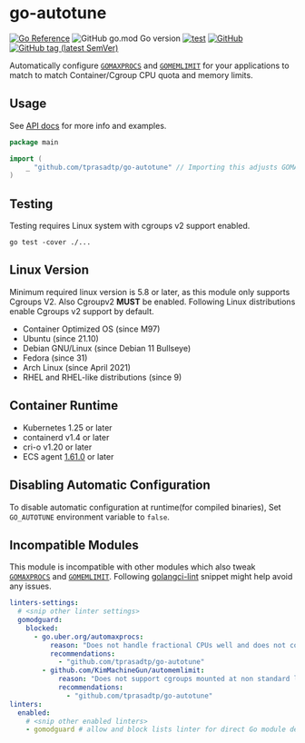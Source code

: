 # go-autotune

[![Go Reference](https://pkg.go.dev/badge/github.com/tprasadtp/go-autotune.svg)](https://pkg.go.dev/github.com/tprasadtp/go-autotune)
![GitHub go.mod Go version](https://img.shields.io/github/go-mod/go-version/tprasadtp/go-autotune?label=go&logo=go&logoColor=white)
[![test](https://github.com/tprasadtp/go-autotune/actions/workflows/test.yml/badge.svg)](https://github.com/tprasadtp/go-autotune/actions/workflows/test.yml)
[![GitHub](https://img.shields.io/github/license/tprasadtp/go-autotune)](https://github.com/tprasadtp/go-autotune/blob/master/LICENSE)
[![GitHub tag (latest SemVer)](https://img.shields.io/github/v/tag/tprasadtp/go-autotune?color=7f50a6&label=release&logo=semver&sort=semver)](https://github.com/tprasadtp/go-autotune/releases)

Automatically configure [`GOMAXPROCS`][GOMAXPROCS] and [`GOMEMLIMIT`][GOMEMLIMIT] for your
applications to match to match Container/Cgroup CPU quota and memory limits.

## Usage

See [API docs](https://pkg.go.dev/github.com/tprasadtp/go-autotune) for more info and examples.

```go
package main

import (
	_ "github.com/tprasadtp/go-autotune" // Importing this adjusts GOMAXPROCS and GOMEMLIMIT
)
```

## Testing

Testing requires Linux system with cgroups v2 support enabled.

```
go test -cover ./...
```

## Linux Version

Minimum required linux version is 5.8 or later, as this module only supports Cgroups V2.
Also Cgroupv2 **MUST** be enabled. Following Linux distributions enable Cgroups v2 support
by default.

- Container Optimized OS (since M97)
- Ubuntu (since 21.10)
- Debian GNU/Linux (since Debian 11 Bullseye)
- Fedora (since 31)
- Arch Linux (since April 2021)
- RHEL and RHEL-like distributions (since 9)

## Container Runtime

- Kubernetes 1.25 or later
- containerd v1.4 or later
- cri-o v1.20 or later
- ECS agent [1.61.0](https://github.com/aws/amazon-ecs-agent/pull/3127) or later

## Disabling Automatic Configuration

To disable automatic configuration at runtime(for compiled binaries),
Set `GO_AUTOTUNE` environment variable to `false`.

## Incompatible Modules

This module is incompatible with other modules which also tweak [`GOMAXPROCS`][GOMAXPROCS]
and [`GOMEMLIMIT`][GOMEMLIMIT]. Following [golangci-lint] snippet might help avoid any
issues.

```yml
linters-settings:
  # <snip other linter settings>
  gomodguard:
    blocked:
      - go.uber.org/automaxprocs:
          reason: "Does not handle fractional CPUs well and does not configure GOMEMLIMIT."
          recommendations:
            - "github.com/tprasadtp/go-autotune"
        - github.com/KimMachineGun/automemlimit:
            reason: "Does not support cgroups mounted at non standard location and does not configure GOMAXPROCS."
            recommendations:
              - "github.com/tprasadtp/go-autotune"
linters:
  enabled:
    # <snip other enabled linters>
    - gomodguard # allow and block lists linter for direct Go module dependencies.
```

[GOMEMLIMIT]: https://pkg.go.dev/runtime/debug#SetMemoryLimit
[GOMAXPROCS]: https://pkg.go.dev/runtime#GOMAXPROCS
[golangci-lint]: https://golangci-lint.run/
